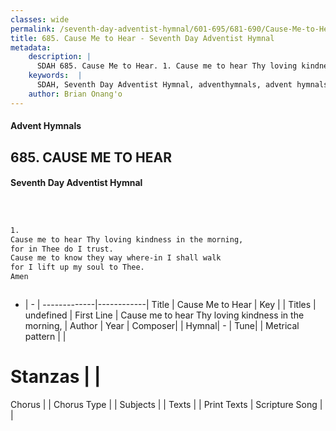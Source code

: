 ```yaml
---
classes: wide
permalink: /seventh-day-adventist-hymnal/601-695/681-690/Cause-Me-to-Hear/
title: 685. Cause Me to Hear - Seventh Day Adventist Hymnal
metadata:
    description: |
      SDAH 685. Cause Me to Hear. 1. Cause me to hear Thy loving kindness in the morning, for in Thee do I trust. Cause me to know they way where-in I shall walk for I lift up my soul to Thee. Amen
    keywords:  |
      SDAH, Seventh Day Adventist Hymnal, adventhymnals, advent hymnals, Cause Me to Hear, Cause me to hear Thy loving kindness in the morning, 
    author: Brian Onang'o
---
```


#### Advent Hymnals
## 685. CAUSE ME TO HEAR
#### Seventh Day Adventist Hymnal

```txt



1.
Cause me to hear Thy loving kindness in the morning,
for in Thee do I trust.
Cause me to know they way where-in I shall walk
for I lift up my soul to Thee.
Amen



```

- |   -  |
-------------|------------|
Title | Cause Me to Hear |
Key |  |
Titles | undefined |
First Line | Cause me to hear Thy loving kindness in the morning, |
Author | 
Year | 
Composer|  |
Hymnal|  - |
Tune|  |
Metrical pattern | |
# Stanzas |  |
Chorus |  |
Chorus Type |  |
Subjects |  |
Texts |  |
Print Texts | 
Scripture Song |  |
  
